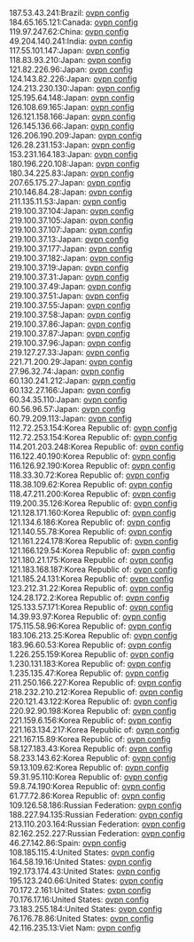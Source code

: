 187.53.43.241:Brazil: [ovpn config](vpn/187_53_43_241.ovpn)  
184.65.165.121:Canada: [ovpn config](vpn/184_65_165_121.ovpn)  
119.97.247.62:China: [ovpn config](vpn/119_97_247_62.ovpn)  
49.204.140.241:India: [ovpn config](vpn/49_204_140_241.ovpn)  
117.55.101.147:Japan: [ovpn config](vpn/117_55_101_147.ovpn)  
118.83.93.210:Japan: [ovpn config](vpn/118_83_93_210.ovpn)  
121.82.226.96:Japan: [ovpn config](vpn/121_82_226_96.ovpn)  
124.143.82.226:Japan: [ovpn config](vpn/124_143_82_226.ovpn)  
124.213.230.130:Japan: [ovpn config](vpn/124_213_230_130.ovpn)  
125.195.64.148:Japan: [ovpn config](vpn/125_195_64_148.ovpn)  
126.108.69.165:Japan: [ovpn config](vpn/126_108_69_165.ovpn)  
126.121.158.166:Japan: [ovpn config](vpn/126_121_158_166.ovpn)  
126.145.136.66:Japan: [ovpn config](vpn/126_145_136_66.ovpn)  
126.206.190.209:Japan: [ovpn config](vpn/126_206_190_209.ovpn)  
126.28.231.153:Japan: [ovpn config](vpn/126_28_231_153.ovpn)  
153.231.164.183:Japan: [ovpn config](vpn/153_231_164_183.ovpn)  
180.196.220.108:Japan: [ovpn config](vpn/180_196_220_108.ovpn)  
180.34.225.83:Japan: [ovpn config](vpn/180_34_225_83.ovpn)  
207.65.175.27:Japan: [ovpn config](vpn/207_65_175_27.ovpn)  
210.146.84.28:Japan: [ovpn config](vpn/210_146_84_28.ovpn)  
211.135.11.53:Japan: [ovpn config](vpn/211_135_11_53.ovpn)  
219.100.37.104:Japan: [ovpn config](vpn/219_100_37_104.ovpn)  
219.100.37.105:Japan: [ovpn config](vpn/219_100_37_105.ovpn)  
219.100.37.107:Japan: [ovpn config](vpn/219_100_37_107.ovpn)  
219.100.37.13:Japan: [ovpn config](vpn/219_100_37_13.ovpn)  
219.100.37.177:Japan: [ovpn config](vpn/219_100_37_177.ovpn)  
219.100.37.182:Japan: [ovpn config](vpn/219_100_37_182.ovpn)  
219.100.37.19:Japan: [ovpn config](vpn/219_100_37_19.ovpn)  
219.100.37.31:Japan: [ovpn config](vpn/219_100_37_31.ovpn)  
219.100.37.49:Japan: [ovpn config](vpn/219_100_37_49.ovpn)  
219.100.37.51:Japan: [ovpn config](vpn/219_100_37_51.ovpn)  
219.100.37.55:Japan: [ovpn config](vpn/219_100_37_55.ovpn)  
219.100.37.58:Japan: [ovpn config](vpn/219_100_37_58.ovpn)  
219.100.37.86:Japan: [ovpn config](vpn/219_100_37_86.ovpn)  
219.100.37.87:Japan: [ovpn config](vpn/219_100_37_87.ovpn)  
219.100.37.96:Japan: [ovpn config](vpn/219_100_37_96.ovpn)  
219.127.27.33:Japan: [ovpn config](vpn/219_127_27_33.ovpn)  
221.71.200.29:Japan: [ovpn config](vpn/221_71_200_29.ovpn)  
27.96.32.74:Japan: [ovpn config](vpn/27_96_32_74.ovpn)  
60.130.241.212:Japan: [ovpn config](vpn/60_130_241_212.ovpn)  
60.132.27.166:Japan: [ovpn config](vpn/60_132_27_166.ovpn)  
60.34.35.110:Japan: [ovpn config](vpn/60_34_35_110.ovpn)  
60.56.96.57:Japan: [ovpn config](vpn/60_56_96_57.ovpn)  
60.79.209.113:Japan: [ovpn config](vpn/60_79_209_113.ovpn)  
112.72.253.154:Korea Republic of: [ovpn config](vpn/112_72_253_154.ovpn)  
112.72.253.154:Korea Republic of: [ovpn config](vpn/112_72_253_154.ovpn)  
114.201.203.248:Korea Republic of: [ovpn config](vpn/114_201_203_248.ovpn)  
116.122.40.190:Korea Republic of: [ovpn config](vpn/116_122_40_190.ovpn)  
116.126.92.190:Korea Republic of: [ovpn config](vpn/116_126_92_190.ovpn)  
118.33.30.72:Korea Republic of: [ovpn config](vpn/118_33_30_72.ovpn)  
118.38.109.62:Korea Republic of: [ovpn config](vpn/118_38_109_62.ovpn)  
118.47.211.200:Korea Republic of: [ovpn config](vpn/118_47_211_200.ovpn)  
119.200.35.126:Korea Republic of: [ovpn config](vpn/119_200_35_126.ovpn)  
121.128.171.160:Korea Republic of: [ovpn config](vpn/121_128_171_160.ovpn)  
121.134.6.186:Korea Republic of: [ovpn config](vpn/121_134_6_186.ovpn)  
121.140.55.78:Korea Republic of: [ovpn config](vpn/121_140_55_78.ovpn)  
121.161.224.178:Korea Republic of: [ovpn config](vpn/121_161_224_178.ovpn)  
121.166.129.54:Korea Republic of: [ovpn config](vpn/121_166_129_54.ovpn)  
121.180.21.175:Korea Republic of: [ovpn config](vpn/121_180_21_175.ovpn)  
121.183.168.187:Korea Republic of: [ovpn config](vpn/121_183_168_187.ovpn)  
121.185.24.131:Korea Republic of: [ovpn config](vpn/121_185_24_131.ovpn)  
123.212.31.22:Korea Republic of: [ovpn config](vpn/123_212_31_22.ovpn)  
124.28.172.2:Korea Republic of: [ovpn config](vpn/124_28_172_2.ovpn)  
125.133.57.171:Korea Republic of: [ovpn config](vpn/125_133_57_171.ovpn)  
14.39.93.97:Korea Republic of: [ovpn config](vpn/14_39_93_97.ovpn)  
175.115.58.96:Korea Republic of: [ovpn config](vpn/175_115_58_96.ovpn)  
183.106.213.25:Korea Republic of: [ovpn config](vpn/183_106_213_25.ovpn)  
183.96.60.53:Korea Republic of: [ovpn config](vpn/183_96_60_53.ovpn)  
1.226.255.159:Korea Republic of: [ovpn config](vpn/1_226_255_159.ovpn)  
1.230.131.183:Korea Republic of: [ovpn config](vpn/1_230_131_183.ovpn)  
1.235.135.47:Korea Republic of: [ovpn config](vpn/1_235_135_47.ovpn)  
211.250.166.227:Korea Republic of: [ovpn config](vpn/211_250_166_227.ovpn)  
218.232.210.212:Korea Republic of: [ovpn config](vpn/218_232_210_212.ovpn)  
220.121.43.122:Korea Republic of: [ovpn config](vpn/220_121_43_122.ovpn)  
220.92.90.198:Korea Republic of: [ovpn config](vpn/220_92_90_198.ovpn)  
221.159.6.156:Korea Republic of: [ovpn config](vpn/221_159_6_156.ovpn)  
221.163.134.217:Korea Republic of: [ovpn config](vpn/221_163_134_217.ovpn)  
221.167.15.89:Korea Republic of: [ovpn config](vpn/221_167_15_89.ovpn)  
58.127.183.43:Korea Republic of: [ovpn config](vpn/58_127_183_43.ovpn)  
58.233.143.62:Korea Republic of: [ovpn config](vpn/58_233_143_62.ovpn)  
59.13.109.62:Korea Republic of: [ovpn config](vpn/59_13_109_62.ovpn)  
59.31.95.110:Korea Republic of: [ovpn config](vpn/59_31_95_110.ovpn)  
59.8.74.190:Korea Republic of: [ovpn config](vpn/59_8_74_190.ovpn)  
61.77.72.86:Korea Republic of: [ovpn config](vpn/61_77_72_86.ovpn)  
109.126.58.186:Russian Federation: [ovpn config](vpn/109_126_58_186.ovpn)  
188.227.94.135:Russian Federation: [ovpn config](vpn/188_227_94_135.ovpn)  
213.110.203.164:Russian Federation: [ovpn config](vpn/213_110_203_164.ovpn)  
82.162.252.227:Russian Federation: [ovpn config](vpn/82_162_252_227.ovpn)  
46.27.142.86:Spain: [ovpn config](vpn/46_27_142_86.ovpn)  
108.185.115.4:United States: [ovpn config](vpn/108_185_115_4.ovpn)  
164.58.19.16:United States: [ovpn config](vpn/164_58_19_16.ovpn)  
192.173.174.43:United States: [ovpn config](vpn/192_173_174_43.ovpn)  
195.123.240.66:United States: [ovpn config](vpn/195_123_240_66.ovpn)  
70.172.2.161:United States: [ovpn config](vpn/70_172_2_161.ovpn)  
70.176.17.16:United States: [ovpn config](vpn/70_176_17_16.ovpn)  
73.183.255.184:United States: [ovpn config](vpn/73_183_255_184.ovpn)  
76.176.78.86:United States: [ovpn config](vpn/76_176_78_86.ovpn)  
42.116.235.13:Viet Nam: [ovpn config](vpn/42_116_235_13.ovpn)  
